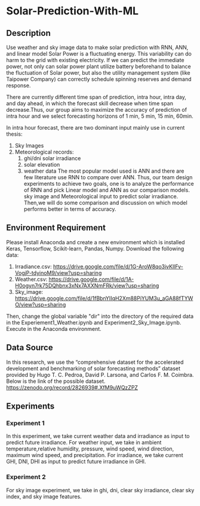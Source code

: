 # Solar-Prediction-With-ML
## Description
Use weather and sky image data to make solar prediction with RNN, ANN, and linear model
Solar Power is a fluctuating energy. This variability can do harm to the grid with existing electricity. If we can predict the immediate power, not only can solar power plant utilize battery beforehand to balance the fluctuation of Solar power, but also the utility management system (like ​Taipower Company​) can correctly schedule spinning reserves and demand response. 
 
There are currently different time span of prediction, intra hour, intra day, and day ahead, in which the forecast skill decrease when time span decrease.Thus, our group aims to maximize the accuracy of prediction of intra hour and we select forecasting horizons of 1 min, 5 min, 15 min, 60min.  
 
In intra hour forecast, there are two dominant input mainly use in current thesis: 
1. Sky Images
2. Meteorological records: 
   1. ghi/dni solar irradiance
   2. solar elevation
   3. weather data The most popular model used is ANN and there are few literature use RNN to compare over ANN. Thus, our team design experiments to achieve two goals, one is to analyze the performance of RNN and pick Linear model and ANN as our comparison models. sky image and Meteorological input to predict solar irradiance. Then,we will do some comparison and discussion on which model performs better in terms of accuracy. 

## Environment Requirement
Please install Anaconda and create a new environment which is installed Keras, Tensorflow, Scikit-learn, Pandas, Numpy. Download the following data:
1. Irradiance.csv: https://drive.google.com/file/d/1G-AroW8qo3ivKllFv-VogjP-tdyinoM9/view?usp=sharing
2. Weather.csv: https://drive.google.com/file/d/1A-H0ogyn7rk75DQhbnx3xNx7AXXNmFRk/view?usp=sharing
3. Sky_image: https://drive.google.com/file/d/1fBbnYIIqH2Xm88PiYUM3u_aGA88fTYWO/view?usp=sharing

Then, change the global variable "dir" into the directory of the required data in the Experiement1_Weather.ipynb and Experiment2_Sky_Image.ipynb. Execute in the Anaconda environment.

## Data Source
In this research, we use the “comprehensive dataset for the accelerated development and benchmarking of solar forecasting methods” dataset provided by Hugo T. C. Pedroa, David P. Larsona, and  Carlos F. M. Coimbra. Below is the link of the possible dataset. https://zenodo.org/record/2826939#.XfM9uWQzZPZ

## Experiments
### Experiment 1
In this experiment, we take current weather data and irradiance as input to predict future irradiance. For weather input, we take in ambient temperature,relative humidity, pressure, wind speed, wind direction, maximum wind speed, and precipitation. For irradiance, we take current GHI, DNI, DHI as input to predict future irradiance in GHI.

### Experiment 2
For sky image experiment, we take in ghi, dni, clear sky irradiance, clear sky index, and sky image features. 
